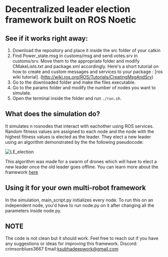 # Decentralized leader election framework built on ROS Noetic



## See if it works right away:

1. Download the repository and place it inside the src folder of your catkin
2. Find Power_state.msg in customs/msg and send.votes.srv in customs/srv. Move them to the appropriate folder and modify CMakeLists.txt and package.xml accordingly. Here's a short tutorial on how to create and custom messages and services to your package : [ros wiki tutorial]. (http://wiki.ros.org/ROS/Tutorials/CreatingMsgAndSrv)
3. Go to the downloaded folder and make the files executable.
4. Go to the params folder and modify the number of nodes you want to simulate.
5. Open the terminal inside the folder and run `./run.sh`.




## What does the simulation do?

It simulates n rosnodes that interact with eachother using ROS services.  Random fitness values are assigned to each node and the node with the highest fitness values is elected as the leader. They elect a new leader using an algorithm demonstrated by the the following pseudocode:

![LE_election](https://github.com/wickedticket/ROS-based-decenralized-leader-election/assets/109573774/435bfb59-36fc-496a-a5ed-13a6a1803734)

This algorithm was made for a swarm of drones which will have to elect a new leader once the old leader goes offline. You can learn more about the framework [here](https://drive.google.com/file/d/129GMESgDbCwmpxd7BE9MdZqJg7M6vLed/view?usp=sharing)

## Using it for your own multi-robot framework

In the simulation, main_script.py initializes every node. To run this on an independent node, you'd have to run node.py on it after changing all the parameters inside node.py. 

## NOTE
The code is not clean but it should work. Feel free to reach out if you have any suggestions or ideas for improving this framework. Discord: crimsonblues3667  Email:ksubhadeepwork@gmail.com


